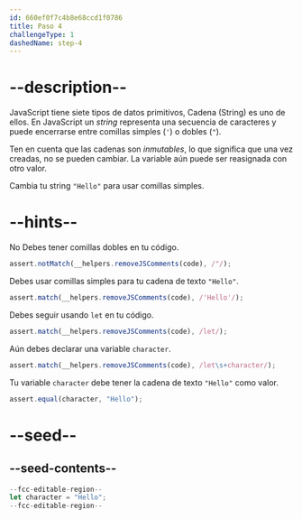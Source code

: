 ```yaml
---
id: 660ef0f7c4b8e68ccd1f0786
title: Paso 4
challengeType: 1
dashedName: step-4
---
```


# --description--

JavaScript tiene siete tipos de datos primitivos, Cadena (String) es uno de ellos. En JavaScript un <dfn>string</dfn> representa una secuencia de caracteres y puede encerrarse entre comillas simples (`'`) o dobles (`"`).

Ten en cuenta que las cadenas son <dfn>inmutables</dfn>, lo que significa que una vez creadas, no se pueden cambiar. La variable aún puede ser reasignada con otro valor.

Cambia tu string `"Hello"` para usar comillas simples.

# --hints--

No Debes tener comillas dobles en tu código.

```js
assert.notMatch(__helpers.removeJSComments(code), /"/);
```

Debes usar comillas simples para tu cadena de texto `"Hello"`.

```js
assert.match(__helpers.removeJSComments(code), /'Hello'/);
```

Debes seguir usando `let` en tu código.

```js
assert.match(__helpers.removeJSComments(code), /let/);
```

Aún debes declarar una variable `character`.

```js
assert.match(__helpers.removeJSComments(code), /let\s+character/);
```

Tu variable `character` debe tener la cadena de texto `"Hello"` como valor.

```js
assert.equal(character, "Hello");
```


# --seed--

## --seed-contents--

```js
--fcc-editable-region--
let character = "Hello";
--fcc-editable-region--
```
